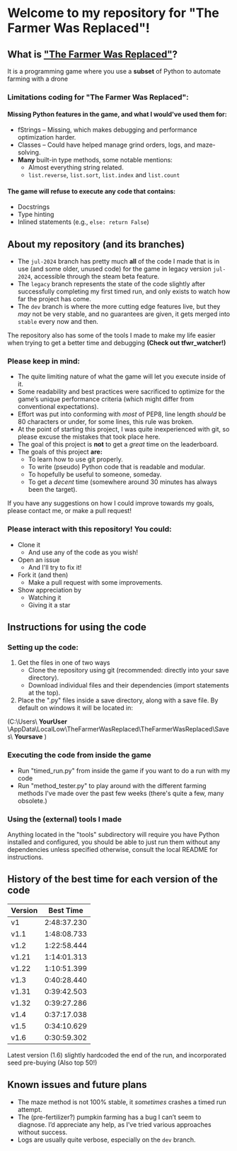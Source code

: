 # Welcome to my repository for "The Farmer Was Replaced"!
## What is ["The Farmer Was Replaced"](https://store.steampowered.com/app/2060160/The_Farmer_Was_Replaced/)?

It is a programming game where you use a **subset** of Python to automate farming with a drone
### Limitations coding for "The Farmer Was Replaced":
#### Missing Python features in the game, and what I would've used them for:
- fStrings – Missing, which makes debugging and performance optimization harder.
- Classes – Could have helped manage grind orders, logs, and maze-solving.
- __Many__ built-in type methods, some notable mentions:
  - Almost everything string related.
  - `list.reverse`, `list.sort`, `list.index` and `list.count`
#### The game will refuse to execute any code that contains:
- Docstrings
- Type hinting
- Inlined statements (e.g., `else: return False`)

## About my repository (and its branches)
- The `jul-2024` branch has pretty much **all** of the code I made that is in use (and some older, unused code) for the game in legacy version `jul-2024`, accessible through the steam beta feature.
- The `legacy` branch represents the state of the code slightly after successfully completing my first timed run, and only exists to watch how far the project has come.
- The `dev` branch is where the more cutting edge features live, but they _may_ not be very stable, and no guarantees are given, it gets merged into `stable` every now and then.

The repository also has some of the tools I made to make my life easier when trying to get a better time and debugging **(Check out tfwr_watcher!)**

### Please keep in mind:
- The quite limiting nature of what the game will let you execute inside of it.
- Some readability and best practices were sacrificed to optimize for the game’s unique performance criteria (which might differ from conventional expectations).
- Effort was put into conforming with *most* of PEP8, line length *should* be 80 characters or under, for some lines, this rule was broken.
- At the point of starting this project, I was quite inexperienced with git, so please excuse the mistakes that took place here.
- The goal of this project is **not** to get a *great* time on the leaderboard.
- The goals of this project **are:**
  - To learn how to use git properly.
  - To write (pseudo) Python code that is readable and modular.
  - To hopefully be useful to someone, someday.
  - To get a *decent* time (somewhere around 30 minutes has always been the target).

If you have any suggestions on how I could improve towards my goals, please contact me, or make a pull request!
### Please interact with this repository! You could:
- Clone it
  - And use any of the code as you wish!
- Open an issue
  - And I'll try to fix it!
- Fork it (and then)
  - Make a pull request with some improvements.
- Show appreciation by
  - Watching it
  - Giving it a star

## Instructions for using the code
### Setting up the code:
1. Get the files in one of two ways
    - Clone the repository using git (recommended: directly into your save directory).
    - Download individual files and their dependencies (import statements at the top).
2. Place the ".py" files inside a save directory, along with a save file. By default on windows it will be located in:

(C:\Users\ **YourUser** \AppData\LocalLow\TheFarmerWasReplaced\TheFarmerWasReplaced\Saves\ **Yoursave** )
### Executing the code from inside the game
- Run "timed_run.py" from inside the game if you want to do a run with my code
- Run "method_tester.py" to play around with the different farming methods I've made over the past few weeks (there's quite a few, many obsolete.)
### Using the (external) tools I made
Anything located in the "tools" subdirectory will require you have Python installed and configured, you should be able to just run them without any dependencies unless specified otherwise, consult the local README for instructions.

## History of the best time for each version of the code

| Version | Best Time   |
|---------|-------------|
| v1      | 2:48:37.230 |
| v1.1    | 1:48:08.733 |
| v1.2    | 1:22:58.444 |
| v1.21   | 1:14:01.313 |
| v1.22   | 1:10:51.399 |
| v1.3    | 0:40:28.440 | < First time that got under top 100
| v1.31   | 0:39:42.503 |
| v1.32   | 0:39:27.286 |
| v1.4    | 0:37:17.038 |
| v1.5    | 0:34:10.629 |
| v1.6    | 0:30:59.302 |

Latest version (1.6) slightly hardcoded the end of the run, and incorporated seed pre-buying (Also top 50!)

## Known issues and future plans
- The maze method is not 100% stable, it *sometimes* crashes a timed run attempt.
- The (pre-fertilizer?) pumpkin farming has a bug I can’t seem to diagnose. I’d appreciate any help, as I’ve tried various approaches without success.
- Logs are usually quite verbose, especially on the `dev` branch.
